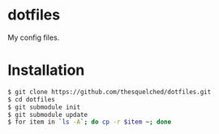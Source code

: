 dotfiles
========

My config files.

Installation
============

```bash
$ git clone https://github.com/thesquelched/dotfiles.git
$ cd dotfiles
$ git submodule init
$ git submodule update
$ for item in `ls -A`; do cp -r $item ~; done
```
